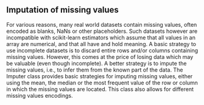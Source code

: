 ## Imputation of missing values

For various reasons, many real world datasets contain missing values, often encoded as blanks, NaNs or other placeholders. Such datasets however are incompatible with scikit-learn estimators which assume that all values in an array are numerical, and that all have and hold meaning. A basic strategy to use incomplete datasets is to discard entire rows and/or columns containing missing values. However, this comes at the price of losing data which may be valuable (even though incomplete). A better strategy is to impute the missing values, i.e., to infer them from the known part of the data.
The Imputer class provides basic strategies for imputing missing values, either using the mean, the median or the most frequent value of the row or column in which the missing values are located. This class also allows for different missing values encodings.
